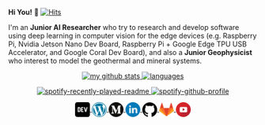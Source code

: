 **Hi You!** :wave:  [![Hits](https://hits.seeyoufarm.com/api/count/incr/badge.svg?url=https%3A%2F%2Fgithub.com%2Fmheriyanto%2Fhit-counter&count_bg=%2379C83D&title_bg=%23555555&icon=&icon_color=%23E7E7E7&title=hits&edge_flat=false)](https://hits.seeyoufarm.com)

I'm an **Junior AI Researcher** who try to research and develop software using deep learning in computer vision for the edge devices (e.g. Raspberry Pi, Nvidia Jetson Nano Dev Board, Raspberry Pi + Google Edge TPU USB Accelerator, and Google Coral Dev Board), and also a **Junior Geophysicist** who interest to model the geothermal and mineral systems.

<a align="center" href="https://mheriyanto.github.io">
    <p align="center">
    <img src="https://github-readme-stats.vercel.app/api?username=mheriyanto&count_private=true&show_icons=true&theme=gotham" alt="my github stats" width="420"/>&nbsp;<img src="https://github-readme-stats.vercel.app/api/top-langs/?username=mheriyanto&layout=compact&theme=gotham" alt="languages" height="165">
    </p>
</a>

<a align="center" href="https://mheriyanto.github.io">
    <p align="center">
     <img src="https://spotify-recently-played-readme.vercel.app/api?user=mheriyanto&count=3&width=300" alt="spotify-recently-played-readme" width="230"/>&nbsp;<img src="https://spotify-github-profile.vercel.app/api/view?uid=mheriyanto&cover_image=true&theme=default" alt="spotify-github-profile" height="165">
   </p>
</a>


<p align="center">

<a href="https://dev.to/mheriyanto" target="blank">
<img align="center" src="https://github.com/mheriyanto/mheriyanto/blob/master/icons/dev.png?raw=true" height="30" width="30" />
</a>

<a href="https://mheriyanto.github.io" target="blank">
<img align="center" src="https://github.com/mheriyanto/mheriyanto/blob/master/icons/wordpress.png?raw=true" height="30" width="30" />
</a>

<a href="https://medium.com/@mheriyanto" target="blank">
<img align="center" src="https://github.com/mheriyanto/mheriyanto/blob/master/icons/medium.png?raw=true" height="30" width="30" />
</a>

<a href="https://linkedin.com/in/mheriyanto" target="blank">
<img align="center" src="https://github.com/mheriyanto/mheriyanto/blob/master/icons/linkedin.png?raw=true" height="30" width="30" />
</a>

<a href="https://github.com/mheriyanto" target="blank">
<img align="center" src="https://github.com/mheriyanto/mheriyanto/blob/master/icons/github.png?raw=true" height="30" width="30" />
</a>

<a href="https://gitlab.com/mheriyanto" target="blank">
<img align="center" src="https://github.com/mheriyanto/mheriyanto/blob/master/icons/gitlab.png?raw=true" height="30" width="30" />
</a>

<a href="https://www.youtube.com/channel/UCGPpspS9Gqmm4eMiOk-gGHw" target="blank">
<img align="center" src="https://github.com/mheriyanto/mheriyanto/blob/master/icons/youtube.png?raw=true" height="30" width="30" />
</a>

</p>

